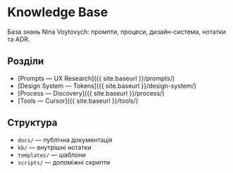 # Knowledge Base

База знань Nina Voytovych: промпти, процеси, дизайн-система, нотатки та ADR.

## Розділи
- [Prompts — UX Research]({{ site.baseurl }}/prompts/)
- [Design System — Tokens]({{ site.baseurl }}/design-system/)
- [Process — Discovery]({{ site.baseurl }}/process/)
- [Tools — Cursor]({{ site.baseurl }}/tools/)

## Структура
- `docs/` — публічна документація
- `kb/` — внутрішні нотатки
- `templates/` — шаблони
- `scripts/` — допоміжні скрипти
